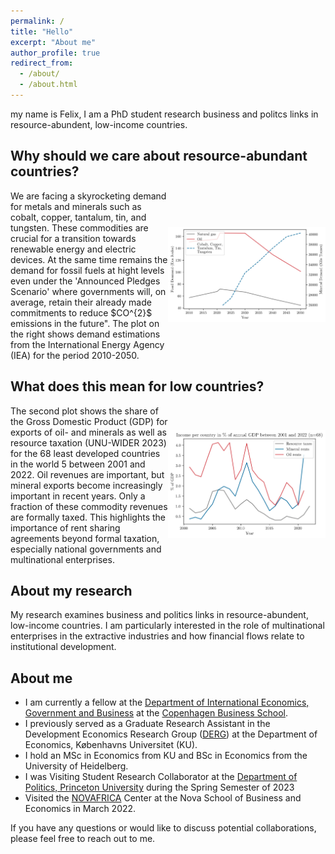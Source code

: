 ```yaml
---
permalink: /
title: "Hello"
excerpt: "About me"
author_profile: true
redirect_from: 
  - /about/
  - /about.html
---
```


my name is Felix, I am a PhD student research business and politcs links in resource-abundent, low-income countries.


## Why should we care about resource-abundant countries?

<div style="display: flex; align-items: center;">
    <div style="flex: 1;">
        We are facing a skyrocketing demand for metals and minerals such as cobalt, copper, tantalum, tin, and tungsten.
        These commodities are crucial for a transition towards renewable energy and electric devices. At the same time remains the demand for fossil fuels at hight levels even under the 'Announced Pledges Scenario' where governments will, on average, retain their already made commitments to reduce $CO^{2}$ emissions in the future". The plot on the right shows demand estimations from the International Energy Agency (IEA) for the period 2010-2050.
    </div>
    <div style="flex: 1; text-align: center;">
        <img src="files/linechart/global_demand.jpg" alt="Global Demand">
    </div>
</div>
   
## What does this mean for low countries?

<div style="display: flex; align-items: center;">
    <div style="flex: 1;">
        The second plot shows the share of the Gross Domestic Product (GDP) for exports of oil- and minerals as well as resource taxation (UNU-WIDER 2023) for the 68 least developed countries in the world 5 between 2001 and 2022. Oil revenues are important, but mineral exports become increasingly important in recent years. Only a fraction of these commodity revenues are formally taxed. This highlights the importance of rent sharing agreements beyond formal taxation, especially national governments and multinational enterprises.
    </div>
    <div style="flex: 1; text-align: center;">
        <img src="files/linechart/taxes_resource_exports_gdp.jpg" alt="Taxes and Resource Exports">
    </div>
</div>
        


## About my research
My research examines business and politics links in resource-abundent, low-income countries. I am particularly interested in the role of multinational enterprises in the extractive industries and
how financial flows relate to institutional development. 
## About me

- I am currently a fellow at the [Department of International Economics, Government and Business](https://www.cbs.dk/en/research/departments-and-centres/department-of-international-economics-government-and-business) at the [Copenhagen Business School](https://www.cbs.dk/en).
- I previously served as a Graduate Research Assistant in the Development Economics Research Group ([DERG](https://www.econ.ku.dk/derg/)) at the Department of Economics, Københavns Universitet (KU).
- I hold an MSc in Economics from KU and BSc in Economics from the University of Heidelberg.
- I was Visiting Student Research Collaborator at the [Department of Politics, Princeton University](https://politics.princeton.edu/) during the Spring Semester of 2023
- Visited the [NOVAFRICA](https://novafrica.org/) Center at the Nova School of Business and Economics in March 2022.

If you have any questions or would like to discuss potential collaborations, please feel free to reach out to me.
